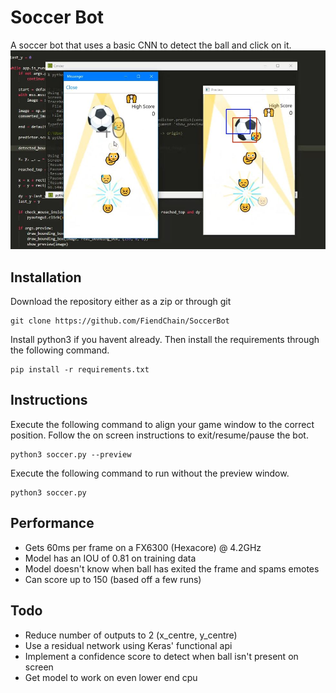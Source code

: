 # Soccer Bot
A soccer bot that uses a basic CNN to detect the ball and click on it.
![alt text](docs/main_ui.png "Main UI")

## Installation
Download the repository either as a zip or through git
```
git clone https://github.com/FiendChain/SoccerBot
```
Install python3 if you havent already. Then install the requirements through the following command.
```
pip install -r requirements.txt
```

## Instructions
Execute the following command to align your game window to the correct position. Follow the on screen instructions to exit/resume/pause the bot.
```
python3 soccer.py --preview
```

Execute the following command to run without the preview window.
```
python3 soccer.py
```

## Performance
- Gets 60ms per frame on a FX6300 (Hexacore) @ 4.2GHz
- Model has an IOU of 0.81 on training data
- Model doesn't know when ball has exited the frame and spams emotes
- Can score up to 150 (based off a few runs)

## Todo
- Reduce number of outputs to 2 (x_centre, y_centre)
- Use a residual network using Keras' functional api
- Implement a confidence score to detect when ball isn't present on screen
- Get model to work on even lower end cpu
